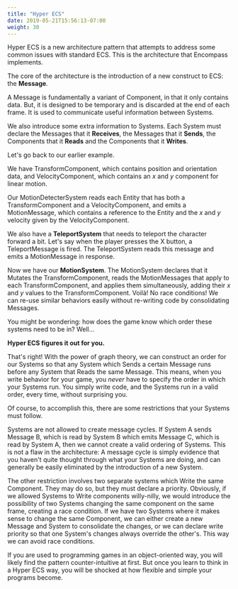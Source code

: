 ```yaml
---
title: "Hyper ECS"
date: 2019-05-21T15:56:13-07:00
weight: 30
---
```


Hyper ECS is a new architecture pattern that attempts to address some common issues with standard ECS. This is the architecture that Encompass implements.

The core of the architecture is the introduction of a new construct to ECS: the **Message**.

A Message is fundamentally a variant of Component, in that it only contains data. But, it is designed to be temporary and is discarded at the end of each frame. It is used to communicate useful information between Systems.

We also introduce some extra information to Systems. Each System must declare the Messages that it **Receives**, the Messages that it **Sends**, the Components that it **Reads** and the Components that it **Writes**.

Let's go back to our earlier example.

We have TransformComponent, which contains position and orientation data, and VelocityComponent, which contains an *x* and *y* component for linear motion.

Our MotionDetecterSystem reads each Entity that has both a TransformComponent and a VelocityComponent, and emits a MotionMessage, which contains a reference to the Entity and the *x* and *y* velocity given by the VelocityComponent.

We also have a **TeleportSystem** that needs to teleport the character forward a bit. Let's say when the player presses the X button, a TeleportMessage is fired. The TeleportSystem reads this message and emits a MotionMessage in response.

Now we have our **MotionSystem**. The MotionSystem declares that it Mutates the TransformComponent, reads the MotionMessages that apply to each TransformComponent, and applies them simultaneously, adding their *x* and *y* values to the TransformComponent. Voilà! No race conditions! We can re-use similar behaviors easily without re-writing code by consolidating Messages.

You might be wondering: how does the game know which order these systems need to be in? Well...

**Hyper ECS figures it out for you.**

That's right! With the power of graph theory, we can construct an order for our Systems so that any System which Sends a certain Message runs before any System that Reads the same Message. This means, when you write behavior for your game, you *never* have to specify the order in which your Systems run. You simply write code, and the Systems run in a valid order, every time, without surprising you.

Of course, to accomplish this, there are some restrictions that your Systems must follow.

Systems are not allowed to create message cycles. If System A sends Message B, which is read by System B which emits Message C, which is read by System A, then we cannot create a valid ordering of Systems. This is not a flaw in the architecture: A message cycle is simply evidence that you haven't quite thought through what your Systems are doing, and can generally be easily eliminated by the introduction of a new System.

The other restriction involves two separate systems which Write the same Component. They may do so, but they must declare a priority. Obviously, if we allowed Systems to Write components willy-nilly, we would introduce the possibility of two Systems changing the same component on the same frame, creating a race condition. If we have two Systems where it makes sense to change the same Component, we can either create a new Message and System to consolidate the changes, or we can declare write priority so that one System's changes always override the other's. This way we can avoid race conditions.

If you are used to programming games in an object-oriented way, you will likely find the pattern counter-intuitive at first. But once you learn to think in a Hyper ECS way, you will be shocked at how flexible and simple your programs become.
